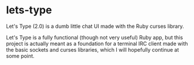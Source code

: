 # lets-type
Let's Type (2.0) is a dumb little chat UI made with the Ruby curses library.

Let's Type is a fully functional (though not very useful) Ruby app, but this project is actually meant as a foundation for a terminal IRC client made with the basic sockets and curses libraries, which I will hopefully continue at some point.
